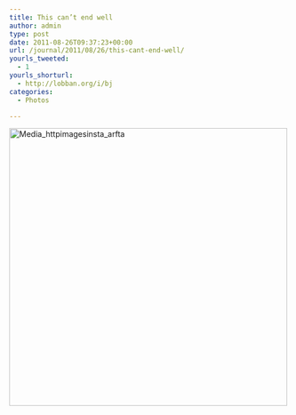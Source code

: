 ```yaml
---
title: This can’t end well
author: admin
type: post
date: 2011-08-26T09:37:23+00:00
url: /journal/2011/08/26/this-cant-end-well/
yourls_tweeted:
  - 1
yourls_shorturl:
  - http://lobban.org/i/bj
categories:
  - Photos

---
```

<div class='posterous_autopost'>
  <a href="http://instagr.am/p/LSh51/"></p> 
  
  <div class='p_embed p_image_embed'>
    <a href="http://posterous.com/getfile/files.posterous.com/nonimage/BjGlmzpdBGbJxfqyotHvJmvlFCCcBqdxlIFdeqfjeFoFtBbFJGhdgfCEoctH/media_httpimagesinsta_ArFtA.jpg.scaled1000.jpg"><img alt="Media_httpimagesinsta_arfta" height="500" src="http://posterous.com/getfile/files.posterous.com/nonimage/BjGlmzpdBGbJxfqyotHvJmvlFCCcBqdxlIFdeqfjeFoFtBbFJGhdgfCEoctH/media_httpimagesinsta_ArFtA.jpg.scaled500.jpg" width="500" /></a>
  </div>
  
  <p>
    </a></div>